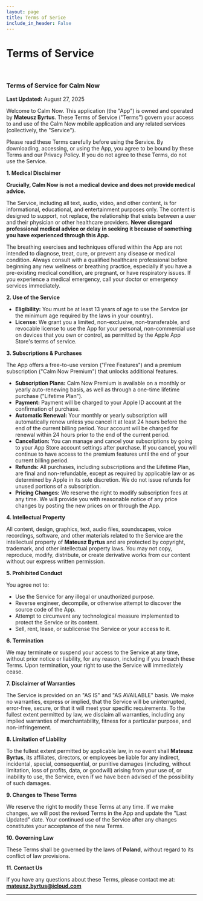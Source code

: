```yaml
---
layout: page
title: Terms of Serice
include_in_header: False
---
```


# Terms of Service

<br>

### **Terms of Service for Calm Now**

**Last Updated:** August 27, 2025

Welcome to Calm Now. This application (the "App") is owned and operated by **Mateusz Byrtus**. These Terms of Service ("Terms") govern your access to and use of the Calm Now mobile application and any related services (collectively, the "Service").

Please read these Terms carefully before using the Service. By downloading, accessing, or using the App, you agree to be bound by these Terms and our Privacy Policy. If you do not agree to these Terms, do not use the Service.

**1. Medical Disclaimer**

**Crucially, Calm Now is not a medical device and does not provide medical advice.**

The Service, including all text, audio, video, and other content, is for informational, educational, and entertainment purposes only. The content is designed to support, not replace, the relationship that exists between a user and their physician or other healthcare providers. **Never disregard professional medical advice or delay in seeking it because of something you have experienced through this App.**

The breathing exercises and techniques offered within the App are not intended to diagnose, treat, cure, or prevent any disease or medical condition. Always consult with a qualified healthcare professional before beginning any new wellness or breathing practice, especially if you have a pre-existing medical condition, are pregnant, or have respiratory issues. If you experience a medical emergency, call your doctor or emergency services immediately.

**2. Use of the Service**

*   **Eligibility:** You must be at least 13 years of age to use the Service (or the minimum age required by the laws in your country).
*   **License:** We grant you a limited, non-exclusive, non-transferable, and revocable license to use the App for your personal, non-commercial use on devices that you own or control, as permitted by the Apple App Store's terms of service.

**3. Subscriptions & Purchases**

The App offers a free-to-use version ("Free Features") and a premium subscription ("Calm Now Premium") that unlocks additional features.

*   **Subscription Plans:** Calm Now Premium is available on a monthly or yearly auto-renewing basis, as well as through a one-time lifetime purchase ("Lifetime Plan").
*   **Payment:** Payment will be charged to your Apple ID account at the confirmation of purchase.
*   **Automatic Renewal:** Your monthly or yearly subscription will automatically renew unless you cancel it at least 24 hours before the end of the current billing period. Your account will be charged for renewal within 24 hours prior to the end of the current period.
*   **Cancellation:** You can manage and cancel your subscriptions by going to your App Store account settings after purchase. If you cancel, you will continue to have access to the premium features until the end of your current billing period.
*   **Refunds:** All purchases, including subscriptions and the Lifetime Plan, are final and non-refundable, except as required by applicable law or as determined by Apple in its sole discretion. We do not issue refunds for unused portions of a subscription.
*   **Pricing Changes:** We reserve the right to modify subscription fees at any time. We will provide you with reasonable notice of any price changes by posting the new prices on or through the App.

**4. Intellectual Property**

All content, design, graphics, text, audio files, soundscapes, voice recordings, software, and other materials related to the Service are the intellectual property of **Mateusz Byrtus** and are protected by copyright, trademark, and other intellectual property laws. You may not copy, reproduce, modify, distribute, or create derivative works from our content without our express written permission.

**5. Prohibited Conduct**

You agree not to:
*   Use the Service for any illegal or unauthorized purpose.
*   Reverse engineer, decompile, or otherwise attempt to discover the source code of the App.
*   Attempt to circumvent any technological measure implemented to protect the Service or its content.
*   Sell, rent, lease, or sublicense the Service or your access to it.

**6. Termination**

We may terminate or suspend your access to the Service at any time, without prior notice or liability, for any reason, including if you breach these Terms. Upon termination, your right to use the Service will immediately cease.

**7. Disclaimer of Warranties**

The Service is provided on an "AS IS" and "AS AVAILABLE" basis. We make no warranties, express or implied, that the Service will be uninterrupted, error-free, secure, or that it will meet your specific requirements. To the fullest extent permitted by law, we disclaim all warranties, including any implied warranties of merchantability, fitness for a particular purpose, and non-infringement.

**8. Limitation of Liability**

To the fullest extent permitted by applicable law, in no event shall **Mateusz Byrtus**, its affiliates, directors, or employees be liable for any indirect, incidental, special, consequential, or punitive damages (including, without limitation, loss of profits, data, or goodwill) arising from your use of, or inability to use, the Service, even if we have been advised of the possibility of such damages.

**9. Changes to These Terms**

We reserve the right to modify these Terms at any time. If we make changes, we will post the revised Terms in the App and update the "Last Updated" date. Your continued use of the Service after any changes constitutes your acceptance of the new Terms.

**10. Governing Law**

These Terms shall be governed by the laws of **Poland**, without regard to its conflict of law provisions.

**11. Contact Us**

If you have any questions about these Terms, please contact me at: **mateusz.byrtus@icloud.com**

---

